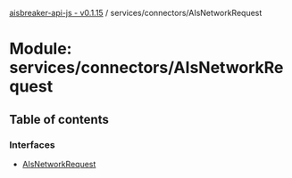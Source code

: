 [aisbreaker-api-js - v0.1.15](../README.md) / services/connectors/AIsNetworkRequest

# Module: services/connectors/AIsNetworkRequest

## Table of contents

### Interfaces

- [AIsNetworkRequest](../interfaces/services_connectors_AIsNetworkRequest.AIsNetworkRequest.md)
